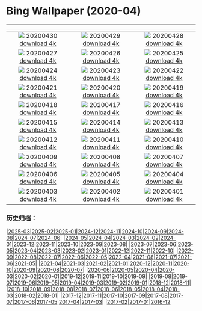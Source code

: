 # Bing Wallpaper (2020-04)
**************
| | | |
| :----: | :----: | :----: |
| ![](https://www.bing.com/th?id=OHR.BurgAltdahn_ZH-CN8281669977_1920x1080.jpg) 20200430 [download 4k](https://www.bing.com/th?id=OHR.BurgAltdahn_ZH-CN8281669977_UHD.jpg) | ![](https://www.bing.com/th?id=OHR.ArcticRedpoll_ZH-CN7968973967_1920x1080.jpg) 20200429 [download 4k](https://www.bing.com/th?id=OHR.ArcticRedpoll_ZH-CN7968973967_UHD.jpg) | ![](https://www.bing.com/th?id=OHR.PalouseSpring_ZH-CN6803103328_1920x1080.jpg) 20200428 [download 4k](https://www.bing.com/th?id=OHR.PalouseSpring_ZH-CN6803103328_UHD.jpg) |
| ![](https://www.bing.com/th?id=OHR.SalisburyCathedral_ZH-CN6366350896_1920x1080.jpg) 20200427 [download 4k](https://www.bing.com/th?id=OHR.SalisburyCathedral_ZH-CN6366350896_UHD.jpg) | ![](https://www.bing.com/th?id=OHR.SouthAmericanTapir_ZH-CN6151058361_1920x1080.jpg) 20200426 [download 4k](https://www.bing.com/th?id=OHR.SouthAmericanTapir_ZH-CN6151058361_UHD.jpg) | ![](https://www.bing.com/th?id=OHR.RubySunset_ZH-CN5544596519_1920x1080.jpg) 20200425 [download 4k](https://www.bing.com/th?id=OHR.RubySunset_ZH-CN5544596519_UHD.jpg) |
| ![](https://www.bing.com/th?id=OHR.FalklandRockhoppers_ZH-CN5370686595_1920x1080.jpg) 20200424 [download 4k](https://www.bing.com/th?id=OHR.FalklandRockhoppers_ZH-CN5370686595_UHD.jpg) | ![](https://www.bing.com/th?id=OHR.MegellanicCloud_ZH-CN5132305226_1920x1080.jpg) 20200423 [download 4k](https://www.bing.com/th?id=OHR.MegellanicCloud_ZH-CN5132305226_UHD.jpg) | ![](https://www.bing.com/th?id=OHR.KingEider_ZH-CN3559595357_1920x1080.jpg) 20200422 [download 4k](https://www.bing.com/th?id=OHR.KingEider_ZH-CN3559595357_UHD.jpg) |
| ![](https://www.bing.com/th?id=OHR.KauriTree_ZH-CN3695568740_1920x1080.jpg) 20200421 [download 4k](https://www.bing.com/th?id=OHR.KauriTree_ZH-CN3695568740_UHD.jpg) | ![](https://www.bing.com/th?id=OHR.GPS_ZH-CN5160095061_1920x1080.jpg) 20200420 [download 4k](https://www.bing.com/th?id=OHR.GPS_ZH-CN5160095061_UHD.jpg) | ![](https://www.bing.com/th?id=OHR.BluebellWood_ZH-CN8128422960_1920x1080.jpg) 20200419 [download 4k](https://www.bing.com/th?id=OHR.BluebellWood_ZH-CN8128422960_UHD.jpg) |
| ![](https://www.bing.com/th?id=OHR.NeistPoint_ZH-CN3115403132_1920x1080.jpg) 20200418 [download 4k](https://www.bing.com/th?id=OHR.NeistPoint_ZH-CN3115403132_UHD.jpg) | ![](https://www.bing.com/th?id=OHR.VernalFalls_ZH-CN2664125316_1920x1080.jpg) 20200417 [download 4k](https://www.bing.com/th?id=OHR.VernalFalls_ZH-CN2664125316_UHD.jpg) | ![](https://www.bing.com/th?id=OHR.AlgonquinGrouse_ZH-CN2514966091_1920x1080.jpg) 20200416 [download 4k](https://www.bing.com/th?id=OHR.AlgonquinGrouse_ZH-CN2514966091_UHD.jpg) |
| ![](https://www.bing.com/th?id=OHR.NBNMSipapu_ZH-CN2293681419_1920x1080.jpg) 20200415 [download 4k](https://www.bing.com/th?id=OHR.NBNMSipapu_ZH-CN2293681419_UHD.jpg) | ![](https://www.bing.com/th?id=OHR.HimachalFalls_ZH-CN2187203976_1920x1080.jpg) 20200414 [download 4k](https://www.bing.com/th?id=OHR.HimachalFalls_ZH-CN2187203976_UHD.jpg) | ![](https://www.bing.com/th?id=OHR.BWFlipper_ZH-CN1813139386_1920x1080.jpg) 20200413 [download 4k](https://www.bing.com/th?id=OHR.BWFlipper_ZH-CN1813139386_UHD.jpg) |
| ![](https://www.bing.com/th?id=OHR.WatChaloem_ZH-CN8722271527_1920x1080.jpg) 20200412 [download 4k](https://www.bing.com/th?id=OHR.WatChaloem_ZH-CN8722271527_UHD.jpg) | ![](https://www.bing.com/th?id=OHR.EastereggsBerlin_ZH-CN7293755224_1920x1080.jpg) 20200411 [download 4k](https://www.bing.com/th?id=OHR.EastereggsBerlin_ZH-CN7293755224_UHD.jpg) | ![](https://www.bing.com/th?id=OHR.LasMedulasMine_ZH-CN7176415270_1920x1080.jpg) 20200410 [download 4k](https://www.bing.com/th?id=OHR.LasMedulasMine_ZH-CN7176415270_UHD.jpg) |
| ![](https://www.bing.com/th?id=OHR.SpiritSiblings_ZH-CN7023585837_1920x1080.jpg) 20200409 [download 4k](https://www.bing.com/th?id=OHR.SpiritSiblings_ZH-CN7023585837_UHD.jpg) | ![](https://www.bing.com/th?id=OHR.UnicornoftheSea_ZH-CN2949385175_1920x1080.jpg) 20200408 [download 4k](https://www.bing.com/th?id=OHR.UnicornoftheSea_ZH-CN2949385175_UHD.jpg) | ![](https://www.bing.com/th?id=OHR.SantoriniAerial_ZH-CN9367767863_1920x1080.jpg) 20200407 [download 4k](https://www.bing.com/th?id=OHR.SantoriniAerial_ZH-CN9367767863_UHD.jpg) |
| ![](https://www.bing.com/th?id=OHR.PinkMoon_ZH-CN9026483067_1920x1080.jpg) 20200406 [download 4k](https://www.bing.com/th?id=OHR.PinkMoon_ZH-CN9026483067_UHD.jpg) | ![](https://www.bing.com/th?id=OHR.CastleDay_ZH-CN8752542375_1920x1080.jpg) 20200405 [download 4k](https://www.bing.com/th?id=OHR.CastleDay_ZH-CN8752542375_UHD.jpg) | ![](https://www.bing.com/th?id=OHR.KissimmeeFrog_ZH-CN8379824947_1920x1080.jpg) 20200404 [download 4k](https://www.bing.com/th?id=OHR.KissimmeeFrog_ZH-CN8379824947_UHD.jpg) |
| ![](https://www.bing.com/th?id=OHR.QingmingCandle2020_ZH-CN2729283235_1920x1080.jpg) 20200403 [download 4k](https://www.bing.com/th?id=OHR.QingmingCandle2020_ZH-CN2729283235_UHD.jpg) | ![](https://www.bing.com/th?id=OHR.PlaceofRainbows_ZH-CN7878813025_1920x1080.jpg) 20200402 [download 4k](https://www.bing.com/th?id=OHR.PlaceofRainbows_ZH-CN7878813025_UHD.jpg) | ![](https://www.bing.com/th?id=OHR.PascuaFlorida_ZH-CN7720904158_1920x1080.jpg) 20200401 [download 4k](https://www.bing.com/th?id=OHR.PascuaFlorida_ZH-CN7720904158_UHD.jpg) |

### 历史归档：

|[2025-03](2025-03/2025-03.md)|[2025-02](2025-02/2025-02.md)|[2025-01](2025-01/2025-01.md)|[2024-12](2024-12/2024-12.md)|[2024-11](2024-11/2024-11.md)|[2024-10](2024-10/2024-10.md)|[2024-09](2024-09/2024-09.md)|[2024-08](2024-08/2024-08.md)|[2024-07](2024-07/2024-07.md)|[2024-06](2024-06/2024-06.md)|
|[2024-05](2024-05/2024-05.md)|[2024-04](2024-04/2024-04.md)|[2024-03](2024-03/2024-03.md)|[2024-02](2024-02/2024-02.md)|[2024-01](2024-01/2024-01.md)|[2023-12](2023-12/2023-12.md)|[2023-11](2023-11/2023-11.md)|[2023-10](2023-10/2023-10.md)|[2023-09](2023-09/2023-09.md)|[2023-08](2023-08/2023-08.md)|
|[2023-07](2023-07/2023-07.md)|[2023-06](2023-06/2023-06.md)|[2023-05](2023-05/2023-05.md)|[2023-04](2023-04/2023-04.md)|[2023-03](2023-03/2023-03.md)|[2023-02](2023-02/2023-02.md)|[2023-01](2023-01/2023-01.md)|[2022-12](2022-12/2022-12.md)|[2022-11](2022-11/2022-11.md)|[2022-10](2022-10/2022-10.md)|
|[2022-09](2022-09/2022-09.md)|[2022-08](2022-08/2022-08.md)|[2022-07](2022-07/2022-07.md)|[2022-06](2022-06/2022-06.md)|[2022-05](2022-05/2022-05.md)|[2022-04](2022-04/2022-04.md)|[2021-08](2021-08/2021-08.md)|[2021-07](2021-07/2021-07.md)|[2021-06](2021-06/2021-06.md)|[2021-05](2021-05/2021-05.md)|
|[2021-04](2021-04/2021-04.md)|[2021-03](2021-03/2021-03.md)|[2021-02](2021-02/2021-02.md)|[2021-01](2021-01/2021-01.md)|[2020-12](2020-12/2020-12.md)|[2020-11](2020-11/2020-11.md)|[2020-10](2020-10/2020-10.md)|[2020-09](2020-09/2020-09.md)|[2020-08](2020-08/2020-08.md)|[2020-07](2020-07/2020-07.md)|
|[2020-06](2020-06/2020-06.md)|[2020-05](2020-05/2020-05.md)|[2020-04](2020-04/2020-04.md)|[2020-03](2020-03/2020-03.md)|[2020-02](2020-02/2020-02.md)|[2020-01](2020-01/2020-01.md)|[2019-12](2019-12/2019-12.md)|[2019-11](2019-11/2019-11.md)|[2019-10](2019-10/2019-10.md)|[2019-09](2019-09/2019-09.md)|
|[2019-08](2019-08/2019-08.md)|[2019-07](2019-07/2019-07.md)|[2019-06](2019-06/2019-06.md)|[2019-05](2019-05/2019-05.md)|[2019-04](2019-04/2019-04.md)|[2019-03](2019-03/2019-03.md)|[2019-02](2019-02/2019-02.md)|[2019-01](2019-01/2019-01.md)|[2018-12](2018-12/2018-12.md)|[2018-11](2018-11/2018-11.md)|
|[2018-10](2018-10/2018-10.md)|[2018-09](2018-09/2018-09.md)|[2018-08](2018-08/2018-08.md)|[2018-07](2018-07/2018-07.md)|[2018-06](2018-06/2018-06.md)|[2018-05](2018-05/2018-05.md)|[2018-04](2018-04/2018-04.md)|[2018-03](2018-03/2018-03.md)|[2018-02](2018-02/2018-02.md)|[2018-01](2018-01/2018-01.md)|
|[2017-12](2017-12/2017-12.md)|[2017-11](2017-11/2017-11.md)|[2017-10](2017-10/2017-10.md)|[2017-09](2017-09/2017-09.md)|[2017-08](2017-08/2017-08.md)|[2017-07](2017-07/2017-07.md)|[2017-06](2017-06/2017-06.md)|[2017-05](2017-05/2017-05.md)|[2017-04](2017-04/2017-04.md)|[2017-03](2017-03/2017-03.md)|
|[2017-02](2017-02/2017-02.md)|[2017-01](2017-01/2017-01.md)|[2016-12](2016-12/2016-12.md)